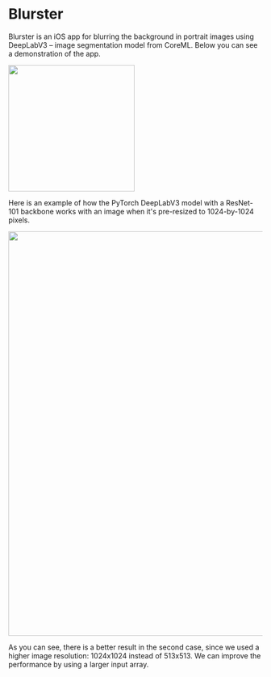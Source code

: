 # Blurster

Blurster is an iOS app for blurring the background in portrait images using DeepLabV3 – 
image segmentation model from CoreML. Below you can see a demonstration 
of the app.

<img src="/media/demo.gif" width="250"/>

Here is an example of how the PyTorch DeepLabV3 model with a ResNet-101 
backbone works with an image when it's pre-resized to 1024-by-1024 pixels.

<img src="/media/diff.jpg" width="800"/>

As you can see, there is a better result in the second case, since we used a higher
image resolution: 1024x1024 instead of 513x513. We can improve the performance by 
using a larger input array.
